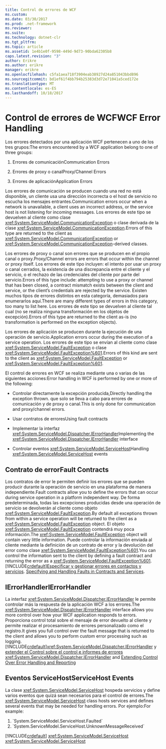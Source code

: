 ```yaml
---
title: Control de errores de WCF
ms.custom: 
ms.date: 03/30/2017
ms.prod: .net-framework
ms.reviewer: 
ms.suite: 
ms.technology: dotnet-clr
ms.tgt_pltfrm: 
ms.topic: article
ms.assetid: 1e4b1e0f-9598-449d-9d73-90bda62305b8
caps.latest.revision: "3"
author: Erikre
ms.author: erikre
manager: erikre
ms.openlocfilehash: c5fa1aea718f3904eab38927d24a851043bbd896
ms.sourcegitcommit: bd1ef61f4bb794b25383d3d72e71041a5ced172e
ms.translationtype: MT
ms.contentlocale: es-ES
ms.lasthandoff: 10/18/2017
---
```

# <a name="wcf-error-handling"></a><span data-ttu-id="3fa69-102">Control de errores de WCF</span><span class="sxs-lookup"><span data-stu-id="3fa69-102">WCF Error Handling</span></span>
<span data-ttu-id="3fa69-103">Los errores detectados por una aplicación WCF pertenecen a uno de los tres grupos:</span><span class="sxs-lookup"><span data-stu-id="3fa69-103">The errors encountered by a WCF application belong to one of three groups:</span></span>  
  
1.  <span data-ttu-id="3fa69-104">Errores de comunicación</span><span class="sxs-lookup"><span data-stu-id="3fa69-104">Communication Errors</span></span>  
  
2.  <span data-ttu-id="3fa69-105">Errores de proxy o canal</span><span class="sxs-lookup"><span data-stu-id="3fa69-105">Proxy/Channel Errors</span></span>  
  
3.  <span data-ttu-id="3fa69-106">Errores de aplicación</span><span class="sxs-lookup"><span data-stu-id="3fa69-106">Application Errors</span></span>  
  
 <span data-ttu-id="3fa69-107">Los errores de comunicación se producen cuando una red no está disponible, un cliente usa una dirección incorrecta o el host de servicio no escucha los mensajes entrantes.</span><span class="sxs-lookup"><span data-stu-id="3fa69-107">Communication errors occur when a network is unavailable, a client uses an incorrect address, or the service host is not listening for incoming messages.</span></span> <span data-ttu-id="3fa69-108">Los errores de este tipo se devuelven al cliente como clase <xref:System.ServiceModel.CommunicationException> o clase derivada de la clase <xref:System.ServiceModel.CommunicationException>.</span><span class="sxs-lookup"><span data-stu-id="3fa69-108">Errors of this type are returned to the client as <xref:System.ServiceModel.CommunicationException> or <xref:System.ServiceModel.CommunicationException>-derived classes.</span></span>  
  
 <span data-ttu-id="3fa69-109">Los errores de proxy o canal son errores que se producen en el propio canal o proxy.</span><span class="sxs-lookup"><span data-stu-id="3fa69-109">Proxy/Channel errors are errors that occur within the channel or proxy itself.</span></span> <span data-ttu-id="3fa69-110">Los errores de este tipo incluyen: el intento por usar un proxy o canal cerrados, la existencia de una discrepancia entre el cliente y el servicio, o el rechazo de las credenciales del cliente por parte del servicio.</span><span class="sxs-lookup"><span data-stu-id="3fa69-110">Errors of this type include: attempting to use a proxy or channel that has been closed, a contract mismatch exists between the client and service, or the client’s credentials are rejected by the service.</span></span> <span data-ttu-id="3fa69-111">Existen muchos tipos de errores distintos en esta categoría, demasiados para enumerarlos aquí.</span><span class="sxs-lookup"><span data-stu-id="3fa69-111">There are many different types of errors in this category, too many to list here.</span></span> <span data-ttu-id="3fa69-112">Los errores de este tipo se devuelven al cliente tal cual (no se realiza ninguna transformación en los objetos de excepción).</span><span class="sxs-lookup"><span data-stu-id="3fa69-112">Errors of this type are returned to the client as-is (no transformation is performed on the exception objects).</span></span>  
  
 <span data-ttu-id="3fa69-113">Los errores de aplicación se producen durante la ejecución de una operación de servicio.</span><span class="sxs-lookup"><span data-stu-id="3fa69-113">Application errors occur during the execution of a service operation.</span></span> <span data-ttu-id="3fa69-114">Los errores de este tipo se envían al cliente como clase <xref:System.ServiceModel.FaultException> o clase <xref:System.ServiceModel.FaultException%601>.</span><span class="sxs-lookup"><span data-stu-id="3fa69-114">Errors of this kind are sent to the client as <xref:System.ServiceModel.FaultException> or <xref:System.ServiceModel.FaultException%601>.</span></span>  
  
 <span data-ttu-id="3fa69-115">El control de errores en WCF se realiza mediante una o varias de las siguientes acciones:</span><span class="sxs-lookup"><span data-stu-id="3fa69-115">Error handling in WCF is performed by one or more of the following:</span></span>  
  
-   <span data-ttu-id="3fa69-116">Controlar directamente la excepción producida,</span><span class="sxs-lookup"><span data-stu-id="3fa69-116">Directly handling the exception thrown.</span></span> <span data-ttu-id="3fa69-117">que solo se lleva a cabo para errores de comunicación y de proxy o canal.</span><span class="sxs-lookup"><span data-stu-id="3fa69-117">This is only done for communication and proxy/channel errors.</span></span>  
  
-   <span data-ttu-id="3fa69-118">Usar contratos de errores</span><span class="sxs-lookup"><span data-stu-id="3fa69-118">Using fault contracts</span></span>  
  
-   <span data-ttu-id="3fa69-119">Implementar la interfaz <xref:System.ServiceModel.Dispatcher.IErrorHandler></span><span class="sxs-lookup"><span data-stu-id="3fa69-119">Implementing the <xref:System.ServiceModel.Dispatcher.IErrorHandler> interface</span></span>  
  
-   <span data-ttu-id="3fa69-120">Controlar eventos <xref:System.ServiceModel.ServiceHost></span><span class="sxs-lookup"><span data-stu-id="3fa69-120">Handling <xref:System.ServiceModel.ServiceHost> events</span></span>  
  
## <a name="fault-contracts"></a><span data-ttu-id="3fa69-121">Contrato de error</span><span class="sxs-lookup"><span data-stu-id="3fa69-121">Fault Contracts</span></span>  
 <span data-ttu-id="3fa69-122">Los contratos de error le permiten definir los errores que se pueden producir durante la operación de servicio en una plataforma de manera independiente.</span><span class="sxs-lookup"><span data-stu-id="3fa69-122">Fault contracts allow you to define the errors that can occur during service operation in a platform independent way.</span></span> <span data-ttu-id="3fa69-123">De forma predeterminada, todas las excepciones producidas desde una operación de servicio se devolverán al cliente como objeto <xref:System.ServiceModel.FaultException>.</span><span class="sxs-lookup"><span data-stu-id="3fa69-123">By default all exceptions thrown from within a service operation will be returned to the client as a <xref:System.ServiceModel.FaultException> object.</span></span> <span data-ttu-id="3fa69-124">El objeto <xref:System.ServiceModel.FaultException> contendrá muy poca información.</span><span class="sxs-lookup"><span data-stu-id="3fa69-124">The <xref:System.ServiceModel.FaultException> object will contain very little information.</span></span> <span data-ttu-id="3fa69-125">Puede controlar la información enviada al cliente mediante la definición de un contrato de error y la devolución del error como clase <xref:System.ServiceModel.FaultException%601>.</span><span class="sxs-lookup"><span data-stu-id="3fa69-125">You can control the information sent to the client by defining a fault contract and returning the error as a <xref:System.ServiceModel.FaultException%601>.</span></span> [!INCLUDE[crdefault](../../../includes/crdefault-md.md)]<span data-ttu-id="3fa69-126">[Especificar y gestionar errores en contactos y servicios](../../../docs/framework/wcf/specifying-and-handling-faults-in-contracts-and-services.md).</span><span class="sxs-lookup"><span data-stu-id="3fa69-126"> [Specifying and Handling Faults in Contracts and Services](../../../docs/framework/wcf/specifying-and-handling-faults-in-contracts-and-services.md).</span></span>  
  
## <a name="ierrorhandler"></a><span data-ttu-id="3fa69-127">IErrorHandler</span><span class="sxs-lookup"><span data-stu-id="3fa69-127">IErrorHandler</span></span>  
 <span data-ttu-id="3fa69-128">La interfaz <xref:System.ServiceModel.Dispatcher.IErrorHandler> le permite controlar más la respuesta de la aplicación WCF a los errores.</span><span class="sxs-lookup"><span data-stu-id="3fa69-128">The <xref:System.ServiceModel.Dispatcher.IErrorHandler> interface allows you more control over how your WCF application responds to errors.</span></span>  <span data-ttu-id="3fa69-129">Proporciona control total sobre el mensaje de error devuelto al cliente y permite realizar el procesamiento de errores personalizado como el registro.</span><span class="sxs-lookup"><span data-stu-id="3fa69-129">It gives you full control over the fault message that is returned to the client and allows you to perform custom error processing such as logging.</span></span>  [!INCLUDE[crdefault](../../../includes/crabout-md.md)]<span data-ttu-id="3fa69-130"><xref:System.ServiceModel.Dispatcher.IErrorHandler> y [extender el Control sobre el control e informes de errores](../../../docs/framework/wcf/samples/extending-control-over-error-handling-and-reporting.md)</span><span class="sxs-lookup"><span data-stu-id="3fa69-130"> <xref:System.ServiceModel.Dispatcher.IErrorHandler> and [Extending Control Over Error Handling and Reporting](../../../docs/framework/wcf/samples/extending-control-over-error-handling-and-reporting.md)</span></span>  
  
## <a name="servicehost-events"></a><span data-ttu-id="3fa69-131">Eventos ServiceHost</span><span class="sxs-lookup"><span data-stu-id="3fa69-131">ServiceHost Events</span></span>  
 <span data-ttu-id="3fa69-132">La clase <xref:System.ServiceModel.ServiceHost> hospeda servicios y define varios eventos que quizá sean necesarios para el control de errores.</span><span class="sxs-lookup"><span data-stu-id="3fa69-132">The <xref:System.ServiceModel.ServiceHost> class hosts services and defines several events that may be needed for handling errors.</span></span> <span data-ttu-id="3fa69-133">Por ejemplo:</span><span class="sxs-lookup"><span data-stu-id="3fa69-133">For example:</span></span>  
  
1.  <!--zz <xref:System.ServiceModel.ServiceHost.Faulted>-->  `System.ServiceModel.ServiceHost.Faulted`
  
2. <!--zz  <xref:System.ServiceModel.ServiceHost.UnknownMessageReceived>  --> `System.ServiceModel.ServiceHost.UnknownMessageReceived`
  
 [!INCLUDE[crdefault](../../../includes/crdefault-md.md)]<span data-ttu-id="3fa69-134"> <xref:System.ServiceModel.ServiceHost></span><span class="sxs-lookup"><span data-stu-id="3fa69-134"> <xref:System.ServiceModel.ServiceHost></span></span>

